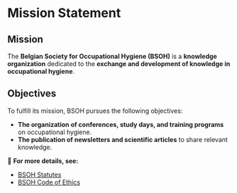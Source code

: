 # Mission Statement  

## Mission  

The **Belgian Society for Occupational Hygiene (BSOH)** is a **knowledge organization** dedicated to the **exchange and development of knowledge in occupational hygiene**. 

## Objectives  

To fulfill its mission, BSOH pursues the following objectives:  

- **The organization of conferences, study days, and training programs** on occupational hygiene.  
- **The publication of newsletters and scientific articles** to share relevant knowledge.  

📌 **For more details, see:**  
- [BSOH Statutes](statutes.md)  
- [BSOH Code of Ethics](code_of_ethics.md)  
